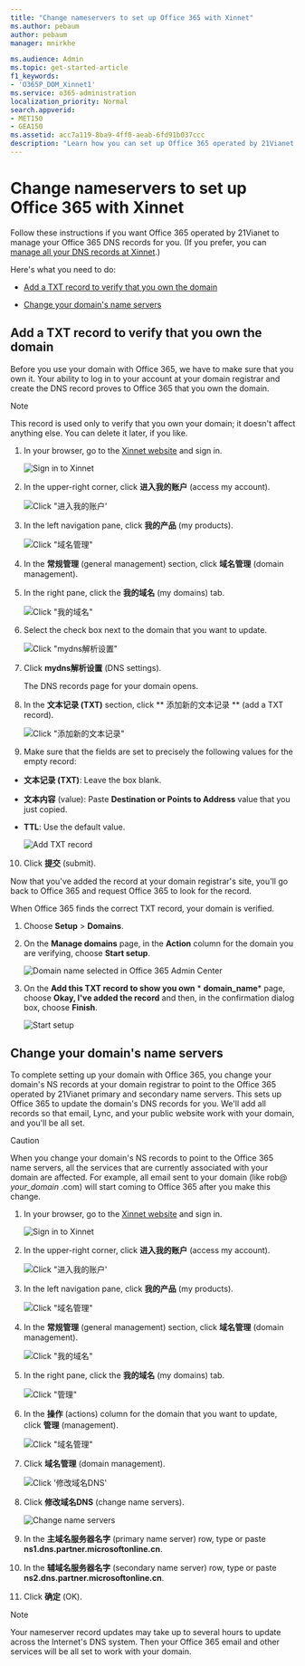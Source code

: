 ```yaml
---
title: "Change nameservers to set up Office 365 with Xinnet"
ms.author: pebaum
author: pebaum
manager: mnirkhe

ms.audience: Admin
ms.topic: get-started-article
f1_keywords:
- 'O365P_DOM_Xinnet1'
ms.service: o365-administration
localization_priority: Normal
search.appverid:
- MET150
- GEA150
ms.assetid: acc7a119-8ba9-4ff0-aeab-6fd91b037ccc
description: "Learn how you can set up Office 365 operated by 21Vianet to manage your DNS records, when Xinnet is the DNS hosting provider."
---
```


# Change nameservers to set up Office 365 with Xinnet

Follow these instructions if you want Office 365 operated by 21Vianet to manage your Office 365 DNS records for you. (If you prefer, you can [manage all your DNS records at Xinnet](create-dns-records-at-xinnet.md).)
  
Here's what you need to do:
  
- [Add a TXT record to verify that you own the domain](change-nameservers-at-xinnet.md#BKMK_add_a_record)
    
- [Change your domain's name servers](change-nameservers-at-xinnet.md#BKMK_change_your_domain_s_1)
    
## Add a TXT record to verify that you own the domain
<a name="BKMK_add_a_record"> </a>

Before you use your domain with Office 365, we have to make sure that you own it. Your ability to log in to your account at your domain registrar and create the DNS record proves to Office 365 that you own the domain.
  
> [!NOTE]
> This record is used only to verify that you own your domain; it doesn't affect anything else. You can delete it later, if you like. 
  
1. In your browser, go to the [Xinnet website](http://www.xinnet.com) and sign in. 
    
    ![Sign in to Xinnet](../media/c9d2c80e-0458-4131-88f3-9e1b094d0823.png)
  
2. In the upper-right corner, click **进入我的账户** (access my account). 
    
    ![Click "进入我的账户'](../media/4fbb122f-a08b-4c93-9bfa-f1d059201d6b.png)
  
3. In the left navigation pane, click **我的产品** (my products). 
    
    ![Click "域名管理"](../media/ffc1dfdd-f291-4645-9030-ef84d76edbef.png)
  
4. In the **常规管理** (general management) section, click **域名管理** (domain management). 
    
5. In the right pane, click the **我的域名** (my domains) tab. 
    
    ![Click "我的域名"](../media/b0bfbada-6e17-4857-b718-31a3fab89588.png)
  
6. Select the check box next to the domain that you want to update.
    
    ![Click "mydns解析设置"](../media/07417e01-a4a7-4f74-a444-0bc80b9fb72d.png)
  
7. Click **mydns解析设置** (DNS settings). 
    
    The DNS records page for your domain opens.
    
8. In the **文本记录 (TXT)** section, click ** 添加新的文本记录 ** (add a TXT record). 
    
    ![Click "添加新的文本记录"](../media/d859335c-ea0e-4a00-8217-2ed504d2cdaf.png)
  
9. Make sure that the fields are set to precisely the following values for the empty record:
    
  - **文本记录 (TXT)**: Leave the box blank.
    
  - **文本内容** (value): Paste **Destination or Points to Address** value that you just copied. 
    
  - **TTL**: Use the default value.
    
    ![Add TXT record](../media/fbbfa817-2a12-43c4-99b9-0e6ef76e9905.png)
  
10. Click **提交** (submit). 
    
Now that you've added the record at your domain registrar's site, you'll go back to Office 365 and request Office 365 to look for the record.
  
When Office 365 finds the correct TXT record, your domain is verified.
  
1. Choose **Setup** \> **Domains**.
    
2. On the **Manage domains** page, in the **Action** column for the domain you are verifying, choose **Start setup**.
    
    ![Domain name selected in Office 365 Admin Center](../media/c61204f1-a025-448b-a2a1-c4d7abee7a06.png)
  
3. On the **Add this TXT record to show you own** * **domain_name*** page, choose **Okay, I've added the record** and then, in the confirmation dialog box, choose **Finish**.
    
    ![Start setup](../media/5f6578af-ae32-49e8-b283-ec2d080420da.png)
  
## Change your domain's name servers
<a name="BKMK_change_your_domain_s_1"> </a>

To complete setting up your domain with Office 365, you change your domain's NS records at your domain registrar to point to the Office 365 operated by 21Vianet primary and secondary name servers. This sets up Office 365 to update the domain's DNS records for you. We'll add all records so that email, Lync, and your public website work with your domain, and you'll be all set.
  
> [!CAUTION]
> When you change your domain's NS records to point to the Office 365 name servers, all the services that are currently associated with your domain are affected. For example, all email sent to your domain (like rob@ *your_domain*  .com) will start coming to Office 365 after you make this change. 
  
1. In your browser, go to the [Xinnet website](http://www.xinnet.com) and sign in. 
    
    ![Sign in to Xinnet](../media/c9d2c80e-0458-4131-88f3-9e1b094d0823.png)
  
2. In the upper-right corner, click **进入我的账户** (access my account). 
    
    ![Click "进入我的账户'](../media/4fbb122f-a08b-4c93-9bfa-f1d059201d6b.png)
  
3. In the left navigation pane, click **我的产品** (my products). 
    
    ![Click "域名管理"](../media/ffc1dfdd-f291-4645-9030-ef84d76edbef.png)
  
4. In the **常规管理** (general management) section, click **域名管理** (domain management). 
    
    ![Click "我的域名"](../media/b0bfbada-6e17-4857-b718-31a3fab89588.png)
  
5. In the right pane, click the **我的域名** (my domains) tab. 
    
    ![Click "管理"](../media/c35373b6-2480-4f2b-b82f-e7d141b286cf.png)
  
6. In the **操作** (actions) column for the domain that you want to update, click **管理** (management). 
    
    ![Click "域名管理"](../media/07b7b3d7-3a81-429a-9875-b63790d65f66.png)
  
7. Click **域名管理** (domain management). 
    
    ![Click '修改域名DNS'](../media/50b0784b-4d1b-4c9e-809a-ffbb776f992e.png)
  
8. Click **修改域名DNS** (change name servers). 
    
    ![Change name servers](../media/8f072572-7679-4f05-8881-13ca1de3ceba.png)
  
9. In the **主域名服务器名字** (primary name server) row, type or paste **ns1.dns.partner.microsoftonline.cn**. 
    
10. In the **辅域名服务器名字** (secondary name server) row, type or paste **ns2.dns.partner.microsoftonline.cn**. 
    
11. Click **确定** (OK). 
    
> [!NOTE]
> Your nameserver record updates may take up to several hours to update across the Internet's DNS system. Then your Office 365 email and other services will be all set to work with your domain. 
  

